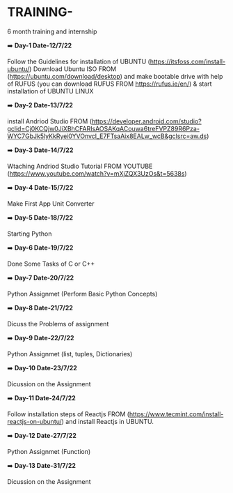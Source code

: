 # TRAINING-
6  month training and internship

:arrow_right: **Day-1 Date-12/7/22**

Follow the Guidelines for installation of UBUNTU  (https://itsfoss.com/install-ubuntu/)
Download Ubuntu ISO FROM (https://ubuntu.com/download/desktop)
and make bootable drive with help of RUFUS (you can download RUFUS FROM https://rufus.ie/en/)  & start installation of UBUNTU LINUX

:arrow_right: **Day-2 Date-13/7/22**

install Andriod Studio FROM (https://developer.android.com/studio?gclid=Cj0KCQjw0JiXBhCFARIsAOSAKqACouwa6treFVPZ89R6Pza-WYC7GbJk5lyKkRyei0YVOnvcl_E7FTsaAix8EALw_wcB&gclsrc=aw.ds)

:arrow_right: **Day-3 Date-14/7/22**

Wtaching Andriod Studio Tutorial FROM YOUTUBE (https://www.youtube.com/watch?v=mXjZQX3UzOs&t=5638s)

:arrow_right: **Day-4 Date-15/7/22**

Make First App Unit Converter  

:arrow_right: **Day-5 Date-18/7/22**

Starting  Python 

:arrow_right: **Day-6 Date-19/7/22**

Done Some Tasks of C or C++

:arrow_right: **Day-7 Date-20/7/22**

Python Assignmet (Perform Basic Python Concepts)

:arrow_right: **Day-8 Date-21/7/22**

Dicuss the Problems of assignment

:arrow_right: **Day-9 Date-22/7/22**

Python Assignmet (list, tuples, Dictionaries)

:arrow_right: **Day-10 Date-23/7/22**

Dicussion on the Assignment 

:arrow_right: **Day-11 Date-24/7/22**

Follow installation steps of Reactjs FROM (https://www.tecmint.com/install-reactjs-on-ubuntu/) and install Reactjs in UBUNTU.

:arrow_right: **Day-12 Date-27/7/22**

Python Assignmet (Function)

:arrow_right: **Day-13 Date-31/7/22**

Dicussion on the Assignment 
